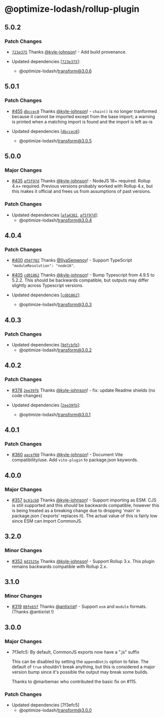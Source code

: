 # @optimize-lodash/rollup-plugin

## 5.0.2

### Patch Changes

- [`723e375`](https://github.com/kyle-johnson/rollup-plugin-optimize-lodash-imports/commit/723e375c8b6fc32b865d069bc1d4639249de8681) Thanks [@kyle-johnson](https://github.com/kyle-johnson)! - Add build provenance.

- Updated dependencies [[`723e375`](https://github.com/kyle-johnson/rollup-plugin-optimize-lodash-imports/commit/723e375c8b6fc32b865d069bc1d4639249de8681)]:
  - @optimize-lodash/transform@3.0.6

## 5.0.1

### Patch Changes

- [#455](https://github.com/kyle-johnson/rollup-plugin-optimize-lodash-imports/pull/455) [`dbccec0`](https://github.com/kyle-johnson/rollup-plugin-optimize-lodash-imports/commit/dbccec0631340c05f28a78afe7b353916f47fd89) Thanks [@kyle-johnson](https://github.com/kyle-johnson)! - `chain()` is no longer tranformed because it cannot be imported except from the base import; a warning is printed when a matching import is found and the import is left as-is

- Updated dependencies [[`dbccec0`](https://github.com/kyle-johnson/rollup-plugin-optimize-lodash-imports/commit/dbccec0631340c05f28a78afe7b353916f47fd89)]:
  - @optimize-lodash/transform@3.0.5

## 5.0.0

### Major Changes

- [#435](https://github.com/kyle-johnson/rollup-plugin-optimize-lodash-imports/pull/435) [`af5f97d`](https://github.com/kyle-johnson/rollup-plugin-optimize-lodash-imports/commit/af5f97dbba80dec2cbefeee1890504aeac1cb569) Thanks [@kyle-johnson](https://github.com/kyle-johnson)! - NodeJS 18+ required. Rollup 4.x+ required. Previous versions probably worked with Rollup 4.x, but this makes it official and frees us from assumptions of past versions.

### Patch Changes

- Updated dependencies [[`afa4382`](https://github.com/kyle-johnson/rollup-plugin-optimize-lodash-imports/commit/afa438276f164a2afefbce9993f214e9a4aec8f7), [`af5f97d`](https://github.com/kyle-johnson/rollup-plugin-optimize-lodash-imports/commit/af5f97dbba80dec2cbefeee1890504aeac1cb569)]:
  - @optimize-lodash/transform@3.0.4

## 4.0.4

### Patch Changes

- [#400](https://github.com/kyle-johnson/rollup-plugin-optimize-lodash-imports/pull/400) [`d56ff02`](https://github.com/kyle-johnson/rollup-plugin-optimize-lodash-imports/commit/d56ff024eb73c6ea1cac4846cbce0d9db6ec3ba6) Thanks [@IlyaSemenov](https://github.com/IlyaSemenov)! - Support TypeScript `"moduleResolution": "node16"`.

- [#405](https://github.com/kyle-johnson/rollup-plugin-optimize-lodash-imports/pull/405) [`cd01862`](https://github.com/kyle-johnson/rollup-plugin-optimize-lodash-imports/commit/cd01862f3a3cffb05a3d7ea49587bb8f29ef723c) Thanks [@kyle-johnson](https://github.com/kyle-johnson)! - Bump Typescript from 4.9.5 to 5.2.2. This should be backwards compatible, but outputs may differ slightly across Typescript versions.

- Updated dependencies [[`cd01862`](https://github.com/kyle-johnson/rollup-plugin-optimize-lodash-imports/commit/cd01862f3a3cffb05a3d7ea49587bb8f29ef723c)]:
  - @optimize-lodash/transform@3.0.3

## 4.0.3

### Patch Changes

- Updated dependencies [[`9dfcbfb`](https://github.com/kyle-johnson/rollup-plugin-optimize-lodash-imports/commit/9dfcbfb6fd642a350520bf6bd9032918a2df6dc6)]:
  - @optimize-lodash/transform@3.0.2

## 4.0.2

### Patch Changes

- [#378](https://github.com/kyle-johnson/rollup-plugin-optimize-lodash-imports/pull/378) [`2ee39fb`](https://github.com/kyle-johnson/rollup-plugin-optimize-lodash-imports/commit/2ee39fb73fe818a9cf1648cdc59beba0d899b011) Thanks [@kyle-johnson](https://github.com/kyle-johnson)! - fix: update Readme shields (no code changes)

- Updated dependencies [[`2ee39fb`](https://github.com/kyle-johnson/rollup-plugin-optimize-lodash-imports/commit/2ee39fb73fe818a9cf1648cdc59beba0d899b011)]:
  - @optimize-lodash/transform@3.0.1

## 4.0.1

### Patch Changes

- [#360](https://github.com/kyle-johnson/rollup-plugin-optimize-lodash-imports/pull/360) [`aacef60`](https://github.com/kyle-johnson/rollup-plugin-optimize-lodash-imports/commit/aacef604e9e5639a447a64274548dd3fb87156c1) Thanks [@kyle-johnson](https://github.com/kyle-johnson)! - Document Vite compatibility/use. Add `vite-plugin` to package.json keywords.

## 4.0.0

### Major Changes

- [#357](https://github.com/kyle-johnson/rollup-plugin-optimize-lodash-imports/pull/357) [`bc61cb0`](https://github.com/kyle-johnson/rollup-plugin-optimize-lodash-imports/commit/bc61cb017971f715d369f70c05397ac01b354ca8) Thanks [@kyle-johnson](https://github.com/kyle-johnson)! - Support importing as ESM. CJS is still supported and this _should_ be backwards compatible, however this is being treated as a breaking change due to dropping 'main' in package.json ('exports' replaces it). The actual value of this is fairly low since ESM can import CommonJS.

## 3.2.0

### Minor Changes

- [#352](https://github.com/kyle-johnson/rollup-plugin-optimize-lodash-imports/pull/352) [`4d1525e`](https://github.com/kyle-johnson/rollup-plugin-optimize-lodash-imports/commit/4d1525e4819502bed3f461e91cc3937c2f9b114a) Thanks [@kyle-johnson](https://github.com/kyle-johnson)! - Support Rollup 3.x. This plugin remains backwards compatible with Rollup 2.x.

## 3.1.0

### Minor Changes

- [#319](https://github.com/kyle-johnson/rollup-plugin-optimize-lodash-imports/pull/319) [`80feb5f`](https://github.com/kyle-johnson/rollup-plugin-optimize-lodash-imports/commit/80feb5ffdc50b9ce1a007cd90c08486ca9a9084a) Thanks [@antixrist](https://github.com/antixrist)! - Support `esm` and `module` formats. (Thanks @antixrist !)

## 3.0.0

### Major Changes

- 7f3efc5: By default, CommonJS exports now have a ".js" suffix

  This can be disabled by setting the `appendDotJs` option to false. The default of `true` shouldn't break anything, but this is considered a major version bump since it's possible the output may break some builds.

  Thanks to @marbemac who contributed the basic fix on #115.

### Patch Changes

- Updated dependencies [7f3efc5]
  - @optimize-lodash/transform@3.0.0
